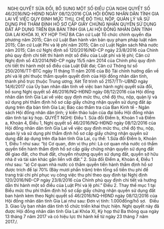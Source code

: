 <jsontable name="bang_0"> </jsontable>
 
NGHỊ QUYẾT
SỬA
ĐỔI, BỔ SUNG MỘT SỐ ĐIỀU CỦA NGHỊ QUYẾT SỐ 46/2016/NQ-HĐND NGÀY 08/12/2016 CỦA
HỘI ĐỒNG NHÂN DÂN TỈNH GIA LAI VỀ VIỆC QUY ĐỊNH MỨC THU, CHẾ ĐỘ THU, NỘP, QUẢN
LÝ VÀ SỬ DỤNG PHÍ THẨM ĐỊNH HỒ SƠ CẤP GIẤY CHỨNG NHẬN
QUYỀN SỬ DỤNG ĐẤT ÁP DỤNG TRÊN ĐỊA BÀN TỈNH GIA LAI
HỘI ĐỒNG NHÂN DÂN TỈNH GIA LAI 
KHÓA XI, KỲ HỌP THỨ BA
Căn cứ Luật Tổ chức chính quyền
địa phương năm 2015;
Căn cứ Luật Ban hành văn bản quy
phạm pháp luật năm 2015;
Căn cứ Luật Phí và lệ phí năm 2015;
Căn cứ Luật Ngân sách Nhà nước năm
2015;
Căn cứ Nghị định số 120/2016/NĐ-CP
ngày 23/8/2016 của Chính phủ quy định chi tiết thi hành một số điều của Luật
phí và lệ phí;
Căn cứ Nghị định số 43/2014/NĐ-CP
ngày 15/5 năm 2014 của Chính phủ quy định chi tiết thi hành một số điều của
Luật Đất đai;
Căn cứ Thông tư số 250/2016/TT-BTC
ngày 11 tháng 11 năm 2016 của Bộ Tài chính hướng dẫn về phí và lệ phí thuộc thẩm
quyền quyết định của Hội đồng nhân dân tỉnh, thành
phố trực thuộc Trung ương;
Xét Tờ trình số 2157/TTr-UBND ngày
14/6/2017 của Ủy ban nhân dân tỉnh về việc ban hành nghị quyết sửa đổi, bổ sung
Nghị quyết số 46/2016/NQ-HĐND ngày 08/12/2016 của Hội
đồng nhân dân tỉnh Gia Lai về việc quy định mức thu, chế độ thu, nộp, quản lý
và sử dụng phí thẩm định hồ sơ cấp giấy chứng nhận
quyền sử dụng đất áp dụng trên địa bàn tỉnh Gia
Lai; Báo cáo thẩm tra của Ban Kinh tế - Ngân
sách Hội đồng nhân dân tỉnh; ý kiến thảo luận của đại biểu Hội đồng nhân dân tỉnh tại kỳ họp.
QUYẾT NGHỊ:
Điều 1. Sửa
đổi Điểm b, Khoản 1 và Điểm a, Khoản 4, Điều 1, Nghị quyết số 46/2016/NQ-HĐND
ngày 08/12/2016 của Hội đồng nhân dân tỉnh Gia Lai về việc quy định mức thu,
chế độ thu, nộp, quản lý và sử dụng phí thẩm định hồ sơ cấp giấy chứng nhận
quyền sử dụng đất áp dụng trên địa bàn tỉnh Gia Lai, cụ thể:
1.Sửa đổi Điểm b, Khoản 1, Điều 1 như
sau:
“b) Cơ quan, đơn vị thu phí: Là cơ
quan nhà nước có thẩm quyền tiến hành thẩm định hồ sơ cấp giấy chứng nhận quyền sử dụng đất để giao đất, cho thuê đất, chuyển nhượng quyền sử dụng
đất, quyền sở hữu nhà ở và tài sản khác gắn liền với đất.”
2. Sửa đổi Điểm a, Khoản 4, Điều 1
như sau:
“a) Cơ quan nhà nước có thẩm quyền
tiến hành thẩm định hồ sơ được trích để lại 70% (Bảy mươi phần trăm) trên tổng
số tiền thu phí để trang trải chi phí phục vụ công việc thu phí theo quy định
tại Nghị định 120/2016/NĐ-CP ngày 23/8/2016 của Chính phủ quy định chi tiết và
hướng dẫn thi hành một số điều của Luật Phí và lệ phí.”
Điều 2. Thay
thế mục 1 tại Biểu mức thu phí thẩm định hồ sơ cấp giấy chứng nhận quyền sử dụng đất ban hành kèm theo Nghị quyết số 46/2016/NQ-HĐND ngày
08/12/2016 của Hội đồng nhân dân tỉnh Gia Lai như sau:
Đơn vị
tính: 1.000đồng/hồ sơ.
<jsontable name="bang_1"> </jsontable>
 
Điều 3. Giao
Ủy ban nhân dân tỉnh tổ chức triển khai thực hiện.
Nghị quyết này đã được Hội đồng nhân
dân tỉnh Gia Lai Khóa XI, Kỳ họp thứ Ba thông qua ngày 13 tháng 7 năm 2017 và
có hiệu lực thi hành kể từ ngày 23 tháng 7 năm 2017./.
 
<jsontable name="bang_2"> </jsontable>